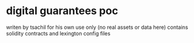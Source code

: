 # digital guarantees poc
writen by tsachil for his own use only (no real assets or data here)
contains solidity contracts and lexington config files
